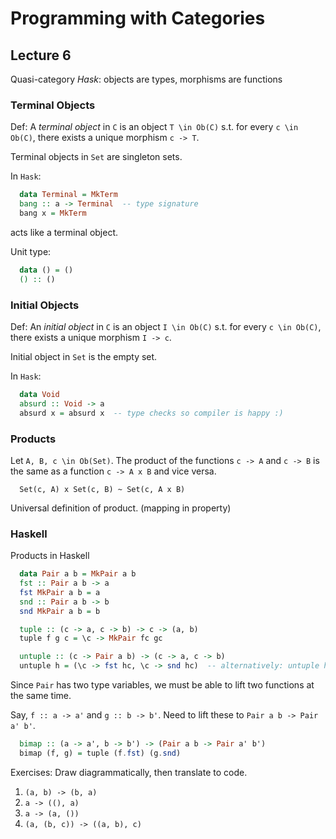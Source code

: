 # Programming with Categories
## Lecture 6

Quasi-category *Hask*: objects are types, morphisms are functions

### Terminal Objects
Def: A *terminal object* in `C` is an object `T \in Ob(C)` s.t. for every `c \in Ob(C)`, there exists a unique morphism `c -> T`.

Terminal objects in `Set` are singleton sets.

In `Hask`:
```Haskell
  data Terminal = MkTerm
  bang :: a -> Terminal  -- type signature
  bang x = MkTerm
```
acts like a terminal object.

Unit type:
```Haskell
  data () = ()
  () :: ()
```

### Initial Objects
Def: An *initial object* in `C` is an object `I \in Ob(C)` s.t. for every `c \in Ob(C)`, there exists a unique morphism `I -> c`.

Initial object in `Set` is the empty set.

In `Hask`:
```Haskell
  data Void
  absurd :: Void -> a
  absurd x = absurd x  -- type checks so compiler is happy :)
```

### Products
Let `A, B, c \in Ob(Set)`. The product of the functions `c -> A` and `c -> B` is the same as a function `c -> A x B` and vice versa.
```
  Set(c, A) x Set(c, B) ~ Set(c, A x B)
```

Universal definition of product. (mapping in property)

### Haskell
Products in Haskell
```Haskell
  data Pair a b = MkPair a b
  fst :: Pair a b -> a
  fst MkPair a b = a
  snd :: Pair a b -> b
  snd MkPair a b = b

  tuple :: (c -> a, c -> b) -> c -> (a, b)
  tuple f g c = \c -> MkPair fc gc

  untuple :: (c -> Pair a b) -> (c -> a, c -> b)
  untuple h = (\c -> fst hc, \c -> snd hc)  -- alternatively: untuple h = (fst.h, snd.h)
```
Since `Pair` has two type variables, we must be able to lift two functions at the same time.

Say, `f :: a -> a'` and `g :: b -> b'`. Need to lift these to `Pair a b -> Pair a' b'`.
```Haskell
  bimap :: (a -> a', b -> b') -> (Pair a b -> Pair a' b')
  bimap (f, g) = tuple (f.fst) (g.snd)
```

Exercises: Draw diagrammatically, then translate to code.
1. `(a, b) -> (b, a)`
2. `a -> ((), a)`
3. `a -> (a, ())`
4. `(a, (b, c)) -> ((a, b), c)`
